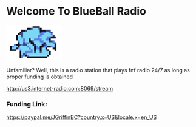 # Welcome To BlueBall Radio
![](Boyfriend_Icon_Pixel.png)

Unfamiliar? Well, this is a radio station that plays fnf radio 24/7 as long as proper funding is obtained

http://us3.internet-radio.com:8069/stream



### Funding Link:
https://paypal.me/JGriffinBC?country.x=US&locale.x=en_US

